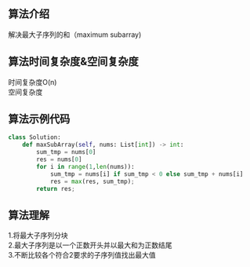 ## 算法介绍
解决最大子序列的和（maximum subarray)
## 算法时间复杂度&空间复杂度
时间复杂度O(n)  
空间复杂度
## 算法示例代码
```   python 
class Solution:
    def maxSubArray(self, nums: List[int]) -> int:
        sum_tmp = nums[0]
        res = nums[0]
        for i in range(1,len(nums)):
            sum_tmp = nums[i] if sum_tmp < 0 else sum_tmp + nums[i]
            res = max(res, sum_tmp);
        return res;
```
## 算法理解
1.将最大子序列分块  
2.最大子序列是以一个正数开头并以最大和为正数结尾  
3.不断比较各个符合2要求的子序列值找出最大值
